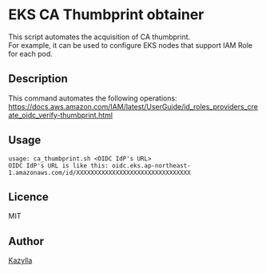 EKS CA Thumbprint obtainer
====

This script automates the acquisition of CA thumbprint.  
For example, it can be used to configure EKS nodes that support IAM Role for each pod.

## Description

This command automates the following operations:
https://docs.aws.amazon.com/IAM/latest/UserGuide/id_roles_providers_create_oidc_verify-thumbprint.html

## Usage

```
usage: ca_thumbprint.sh <OIDC IdP's URL>
OIDC IdP's URL is like this: oidc.eks.ap-northeast-1.amazonaws.com/id/XXXXXXXXXXXXXXXXXXXXXXXXXXXXXXXX
```

## Licence

MIT

## Author

[Kazylla](https://github.com/Kazylla)
